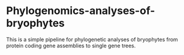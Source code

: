 # Phylogenomics-analyses-of-bryophytes
This is a simple pipeline for phylogenetic analyses of bryophytes from protein coding gene assemblies to single gene trees.
